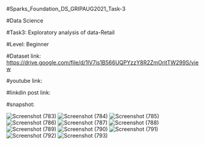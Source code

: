 #Sparks_Foundation_DS_GRIPAUG2021_Task-3

#Data Science

#Task3: Exploratory analysis of data-Retail

#Level: Beginner

#Dataset link: https://drive.google.com/file/d/1lV7is1B566UQPYzzY8R2ZmOritTW299S/view

#youtube link:

#linkdin post link:

#snapshot:

![Screenshot (783)](https://user-images.githubusercontent.com/74085170/128594166-d46626fe-9b01-4da3-a327-6e5c24517231.png)
![Screenshot (784)](https://user-images.githubusercontent.com/74085170/128594169-839d1d94-6542-412a-87f5-306ee98ca9c6.png)
![Screenshot (785)](https://user-images.githubusercontent.com/74085170/128594173-abcbc7d7-c7ab-4dc4-a565-9402c5a652fa.png)
![Screenshot (786)](https://user-images.githubusercontent.com/74085170/128594178-32ec6465-3055-4673-9e80-f6077d6213c2.png)
![Screenshot (787)](https://user-images.githubusercontent.com/74085170/128594187-8e6141e4-b152-4796-8863-60bf73d2cd01.png)
![Screenshot (788)](https://user-images.githubusercontent.com/74085170/128594190-389dc438-71d3-4580-b97f-7d53222d36eb.png)
![Screenshot (789)](https://user-images.githubusercontent.com/74085170/128594195-da9cd278-48cc-48be-a134-2586e642c246.png)
![Screenshot (790)](https://user-images.githubusercontent.com/74085170/128594202-5d0dc202-d3f9-4184-904e-b88714615f14.png)
![Screenshot (791)](https://user-images.githubusercontent.com/74085170/128594205-20930d43-60aa-4bcf-833b-64162fc6e008.png)
![Screenshot (792)](https://user-images.githubusercontent.com/74085170/128594209-37d95525-3a31-4557-8499-e05e86e6e019.png)
![Screenshot (793)](https://user-images.githubusercontent.com/74085170/128594218-0e4a2ad8-775c-4686-a577-46fb786a26d0.png)

